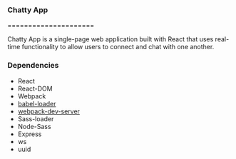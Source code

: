 ### Chatty App
=====================

Chatty App is a single-page web application built with React that uses real-time functionality to allow users to connect and chat with one another.


### Dependencies

* React
* React-DOM
* Webpack
* [babel-loader](https://github.com/babel/babel-loader)
* [webpack-dev-server](https://github.com/webpack/webpack-dev-server)
* Sass-loader
* Node-Sass
* Express
* ws
* uuid

